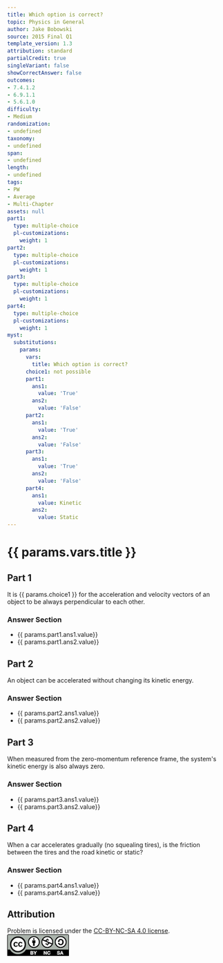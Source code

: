 ```yaml
---
title: Which option is correct?
topic: Physics in General
author: Jake Bobowski
source: 2015 Final Q1
template_version: 1.3
attribution: standard
partialCredit: true
singleVariant: false
showCorrectAnswer: false
outcomes:
- 7.4.1.2
- 6.9.1.1
- 5.6.1.0
difficulty:
- Medium
randomization:
- undefined
taxonomy:
- undefined
span:
- undefined
length:
- undefined
tags:
- PW
- Average
- Multi-Chapter
assets: null
part1:
  type: multiple-choice
  pl-customizations:
    weight: 1
part2:
  type: multiple-choice
  pl-customizations:
    weight: 1
part3:
  type: multiple-choice
  pl-customizations:
    weight: 1
part4:
  type: multiple-choice
  pl-customizations:
    weight: 1
myst:
  substitutions:
    params:
      vars:
        title: Which option is correct?
      choice1: not possible
      part1:
        ans1:
          value: 'True'
        ans2:
          value: 'False'
      part2:
        ans1:
          value: 'True'
        ans2:
          value: 'False'
      part3:
        ans1:
          value: 'True'
        ans2:
          value: 'False'
      part4:
        ans1:
          value: Kinetic
        ans2:
          value: Static
---
```

# {{ params.vars.title }}

## Part 1

It is {{ params.choice1 }} for the acceleration and velocity vectors of an object to be always perpendicular to each other.

### Answer Section

- {{ params.part1.ans1.value}}
- {{ params.part1.ans2.value}}

## Part 2

An object can be accelerated without changing its kinetic energy.

### Answer Section

- {{ params.part2.ans1.value}}
- {{ params.part2.ans2.value}}

## Part 3

When measured from the zero-momentum reference frame, the system's kinetic energy is also always zero.

### Answer Section

- {{ params.part3.ans1.value}}
- {{ params.part3.ans2.value}}

## Part 4

When a car accelerates gradually (no squealing tires), is the friction between the tires and the road kinetic or static?

### Answer Section

- {{ params.part4.ans1.value}}
- {{ params.part4.ans2.value}}

## Attribution

Problem is licensed under the [CC-BY-NC-SA 4.0 license](https://creativecommons.org/licenses/by-nc-sa/4.0/).<br> ![The Creative Commons 4.0 license requiring attribution-BY, non-commercial-NC, and share-alike-SA license.](https://raw.githubusercontent.com/firasm/bits/master/by-nc-sa.png)